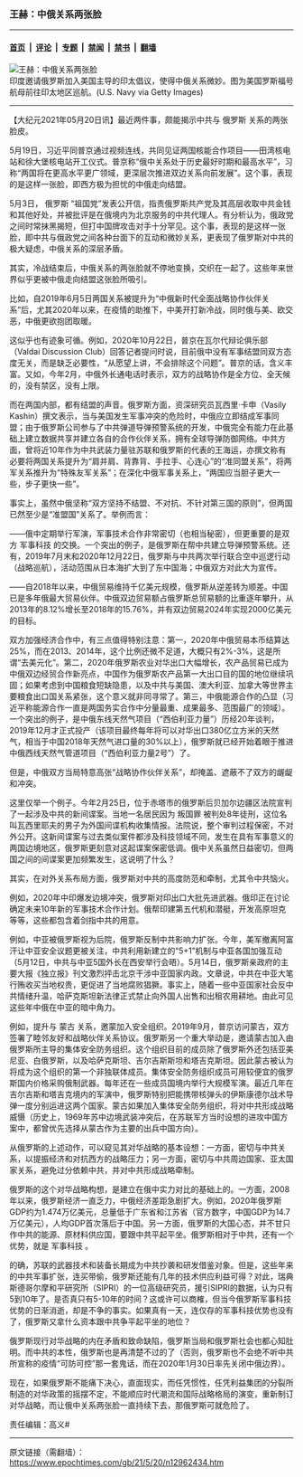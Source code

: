 ### 王赫：中俄关系两张脸

---

#### [首页](../../../..?n12962434) &nbsp;|&nbsp; [评论](../../../../../epoch-comment?n12962434) &nbsp;|&nbsp; [专题](../../../../../epoch-special?n12962434) &nbsp;|&nbsp; [禁闻](../../../../../epoch-news?n12962434) &nbsp;|&nbsp; [禁书](../../../../../books?n12962434) &nbsp;|&nbsp; [翻墙](https://github.com/gfw-breaker/nogfw/blob/master/README.md?n12962434)


<div><img alt="王赫：中俄关系两张脸" class="attachment-djy_600_400 size-djy_600_400 wp-post-image" src="https://i.epochtimes.com/assets/uploads/2021/05/id12962530-GettyImages-1209796595-.jpeg"/>
<div class="caption">
 印度邀请俄罗斯加入美国主导的印太倡议，使得中俄关系微妙。图为美国罗斯福号航母前往印太地区巡航。(U.S. Navy via Getty Images)
</div></div><hr/><div class="post_content" id="artbody" itemprop="articleBody">
 <!-- article content begin -->
 <p>
  【大纪元2021年05月20日讯】最近两件事，颇能揭示中共与
  <ok href="https://www.epochtimes.com/gb/tag/%E4%BF%84%E7%BD%97%E6%96%AF.html">
   俄罗斯
  </ok>
  关系的两张脸皮。
 </p>
 <p>
  5月19日，习近平同普京通过视频连线，共同见证两国核能合作项目——田湾核电站和徐大堡核电站开工仪式。普京称“俄中关系处于历史最好时期和最高水平”，习称“两国将在更高水平更广领域，更深层次推进双边关系向前发展”。这个事，表现的是这样一张脸，即西方极为担忧的中俄走向结盟。
 </p>
 <p>
  5月3日，
  <ok href="https://www.epochtimes.com/gb/tag/%E4%BF%84%E7%BD%97%E6%96%AF.html">
   俄罗斯
  </ok>
  “祖国党”发表公开信，指责俄罗斯共产党及其高层收取中共金钱和其他好处，并被批评是在俄境内为北京服务的中共代理人。有分析认为，俄政党之间时常抹黑揭短，但打中国牌攻击对手十分罕见。这个事，表现的是这样一张脸，即中共与俄政党之间各种台面下的互动和微妙关系，更表现了俄罗斯对中共的极大疑虑，中俄关系的深层矛盾。
 </p>
 <p>
  其实，冷战结束后，中俄关系的两张脸就不停地变换，交织在一起了。这些年来世界似乎更被中俄走向结盟这张脸所吸引。
 </p>
 <p>
  比如，自2019年6月5日两国关系被提升为“中俄新时代全面战略协作伙伴关系”后，尤其2020年以来，在疫情的助推下，中美开打新冷战，同时俄与美、欧交恶，中俄更欲抱团取暖。
 </p>
 <p>
  这似乎也有迹象可循。例如，2020年10月22日，普京在瓦尔代辩论俱乐部（Valdai Discussion Club）回答记者提问时说，目前俄中没有军事结盟同双方态度无关，而是缺乏必要性，“从愿望上讲，不会排除这个问题”。普京的话，含义丰富。又如，今年2月，中俄外长通电话时表示，双方的战略协作是全方位、全天候的，没有禁区，没有上限。
 </p>
 <p>
  而在两国内部，都有结盟的声音。俄罗斯方面，资深研究员瓦西里‧卡申（Vasily Kashin）撰文表示，当与美国发生军事冲突的危险时，中俄应立即结成军事同盟；由于俄罗斯公司参与了中共弹道导弹预警系统的开发，中俄完全有能力在此基础上建立数据共享并建立各自的合作伙伴关系，拥有全球导弹防御网络。中共方面，曾将近10年作为中共武装力量驻苏联和俄罗斯的代表的王海运，亦撰文称有必要将两国关系提升为“肩并肩、背靠背、手拉手、心连心”的“准同盟关系”，将两军关系推升为“特殊友军关系”；在深化中俄军事关系上，“两国应当胆子更大一些，步子更快一些”。
 </p>
 <p>
  事实上，虽然中俄坚称“双方坚持不结盟、不对抗、不针对第三国的原则”，但两国已然至少是“准盟国”关系了。举例而言：
 </p>
 <p>
  ——俄中定期举行军演，军事技术合作非常密切（也相当秘密），但更重要的是双方
  <ok href="https://www.epochtimes.com/gb/tag/%E5%86%9B%E4%BA%8B%E7%A7%91%E6%8A%80.html">
   军事科技
  </ok>
  的交换。一个突出的例子，是俄罗斯在帮中共建立导弹预警系统。还有，2019年7月末和2020年12月22日，俄罗斯与中共两次举行联合空中巡逻行动（战略巡航），活动范围从日本海扩大到了东中国海；中俄双方对此大为宣传。
 </p>
 <p>
  ——自2018年以来，中俄贸易维持千亿美元规模，俄罗斯从逆差转为顺差。中国已是多年俄最大贸易伙伴。中俄双边贸易额占俄罗斯总贸易额的比重逐年攀升，从2013年的8.12%增长至2018年的15.76%，并有双边贸易2024年实现2000亿美元的目标。
 </p>
 <p>
  双方加强经济合作中，有三点值得特别注意：第一，2020年中俄贸易本币结算达25%，而在2013、2014年，这个比例还微不足道，大概只有2%-3%，这是所谓“去美元化”。第二，2020年俄罗斯农业对华出口大幅增长，农产品贸易已成为中俄双边经贸合作新亮点，中国作为俄罗斯农产品第一大出口目的国的地位继续巩固；如果考虑到中国粮食短缺隐患，以及中共与美国、澳大利亚、加拿大等世界主要粮食出口国关系紧张，这个意义就非同寻常了。第三，中俄能源合作的凸显（习近平称能源合作一直是两国务实合作中分量最重、成果最多、范围最广的领域）。一个突出的例子，是中俄东线天然气项目（“西伯利亚力量”）历经20年谈判，2019年12月才正式投产（该项目最终每年将可以对华出口380亿立方米的天然气，相当于中国2018年天然气进口量的30%以上），俄罗斯就已经开始着眼于推进中俄西线天然气管道项目（“西伯利亚力量2号”）了。
 </p>
 <p>
  但是，中俄双方当局特意高张“战略协作伙伴关系”，却掩盖、遮蔽不了双方的龌龊和冲突。
 </p>
 <p>
  这里仅举一个例子。今年2月25日，位于赤塔市的俄罗斯后贝加尔边疆区法院宣判了一起涉及中共的新间谍案。当地一名居民因为
  <ok href="https://www.epochtimes.com/gb/tag/%E5%8F%9B%E5%9B%BD%E7%BD%AA.html">
   叛国罪
  </ok>
  被判处8年徒刑，这位名叫瓦西里耶夫的男子为外国间谍机构收集情报。法院说，整个审判过程保密，不对外公开。这新间谍案与过去类似案件都涉及科技领域不同，发生在具有军事意义的两国边境地区，俄罗斯更刻意对这起谍案保密低调。俄中关系虽然日益密切，但两国之间的间谍案更加频繁发生，这说明了什么？
 </p>
 <p>
  其实，在对外关系布局方面，俄罗斯对中共的高度防范和牵制，尤其令中共恼火。
 </p>
 <p>
  例如，2020年中印爆发边境冲突，俄罗斯对印出口大批先进武器。俄印正在讨论确定未来10年新的军事技术合作计划。俄帮印建第五代机和潜艇，开发高原坦克等等，这些都包含着剑指中共的用意。
 </p>
 <p>
  例如，中亚被俄罗斯视为后院，俄罗斯反制中共影响力扩张。今年，美军撤离阿富汗让中亚安全议题更被关注，中共利用新建立的“5+1”机制与中亚各国加强互动（5月12日，中共与中亚5国外长在西安举行会晤）。5月14日，俄罗斯亲政府的主要大报《独立报》刊文激烈抨击北京干涉中亚国家内政。文章说，中共在中亚大笔行贿收买当地权贵，更促进了当地腐败猖獗。事实上，随着一些中亚国家社会反中共情绪升温，哈萨克斯坦新法律正式禁止向外国人出售和出租农用耕地。由此可见这些年中俄在中亚的暗中角力。
 </p>
 <p>
  例如，提升与
  <ok href="https://www.epochtimes.com/gb/tag/%E8%92%99%E5%8F%A4.html">
   蒙古
  </ok>
  关系，邀蒙加入安全组织。2019年9月，普京访问蒙古，双方签署了睦邻友好和战略伙伴关系协议。俄罗斯另一个重大举动是，邀请蒙古加入由俄罗斯所主导的集体安全防务组织。这个组织目前的成员除了俄罗斯外还包括亚美尼亚、白俄罗斯，以及哈萨克斯坦、吉尔吉斯斯坦和塔吉克斯坦。因此蒙古被认为将成为这个组织的第一个非独联体成员。集体安全防务组织成员可用较便宜的俄罗斯国内价格采购俄制武器。每年还在一些成员国境内举行大规模军演。最近几年在吉尔吉斯和塔吉克境内的军演中，俄罗斯特别把能携带核弹头的伊斯康德尔战术导弹一度分别运进这两个国家。蒙古如果加入集体安全防务组织，将对中共形成战略威慑（历史上，1969年苏中边境武装冲突后，在苏联军方当时设想的进攻中国方案中，都曾优先选择从蒙古作为主要的出兵中国方向）。
 </p>
 <p>
  从俄罗斯的上述动作，可以窥见其对华战略的基本设想：一方面，密切与中共关系，以提振经济和对抗西方的战略压力；另一方面，密切与中共周边国家、亚太国家关系，避免过分依赖中共，并对中共形成战略牵制。
 </p>
 <p>
  俄罗斯的这个对华战略构想，是建立在俄中实力对比的基础上的。一方面，2008年以来，俄罗斯经济一直乏力，中俄经济差距急剧扩大。例如，2020年俄罗斯GDP约为1.474万亿美元，总量低于广东省和江苏省（官方数字，中国GDP为14.7万亿美元），人均GDP首次落后于中国。另一方面，俄罗斯的大国心态，并不甘只作中共的能源、原材料供应国，要跟中共平起平坐。俄罗斯相对于中共，还有一个优势，就是
  <ok href="https://www.epochtimes.com/gb/tag/%E5%86%9B%E4%BA%8B%E7%A7%91%E6%8A%80.html">
   军事科技
  </ok>
  。
 </p>
 <p>
  的确，苏联的武器技术和装备长期成为中共抄袭和研发借鉴对象。但是，这些年来的中共军事扩张，连买带偷，俄罗斯还能有几年的技术供应利益可得？对此，瑞典斯德哥尔摩和平研究所（SIPRI）的一位高级研究员，援引SIPRI的数据，认为只有5到10年了。是否真只有5-10年的时间？这或许可以商榷，但当今俄罗斯军事科技优势的日渐消逝，却是不争的事实。如果真有一天，连仅存的军事科技优势也没有了，俄罗斯又拿什么资本跟中共争平起平坐的地位？
 </p>
 <p>
  俄罗斯现行对华战略的内在矛盾和致命缺陷，俄罗斯当局和俄罗斯社会也都心知肚明。而中共的本性，俄罗斯也是再清楚不过的了（否则，俄罗斯也不会绝不听中共所宣称的疫情“可防可控”那一套鬼话，而在2020年1月30日率先关闭中俄边界）。
 </p>
 <p>
  现在，如果俄罗斯不能痛下决心，直面现实，而任凭惯性，任凭利益集团的分裂所制造的对华政策的摇摆不定，不能顺应时代潮流和国际战略格局的演变，重新制订对华战略，而让俄中关系两张脸一直持续下去，那俄罗斯可就危险了。
 </p>
 <p>
  责任编辑：高义#
 </p>
 <!-- article content end -->
 <div id="below_article_ad">
 </div>
</div>


---

原文链接（需翻墙）：https://www.epochtimes.com/gb/21/5/20/n12962434.htm